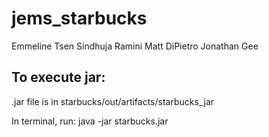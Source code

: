 # jems_starbucks

Emmeline Tsen
Sindhuja Ramini
Matt DiPietro
Jonathan Gee


## To execute jar:
.jar file is in starbucks/out/artifacts/starbucks_jar

In terminal, run: java -jar starbucks.jar
